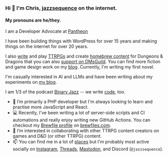 ### Hi 👋 I'm Chris, [jazzsequence](https://jazzsequence.com) on the internet.

#### My pronouns are he/they.

I am a <!-- break up titles/company to make version controlling easier -->
Developer Advocate
at [Pantheon](https://pantheon.io)

I have been building things with WordPress for over
15 years
and making things on the internet for over
20 years.

I also [write](https://jazzsequence.com/articles/) and play <a href="https://en.wikipedia.org/wiki/Tabletop_role-playing_game" title="tabletop role playing games">TTRPGs</a> and create [homebrew content](https://homebrewery.naturalcrit.com/user/jazzsequence) for Dungeons & Dragons that you can also [support on DMsGuild](https://www.dmsguild.com/browse.php?author=Chris%20Reynolds). You can find more fiction and game design work on my [blog](https://jazzsequence.com). Currently, I'm writing my first novel.

I'm casually interested in AI and LLMs and have been writing about my experiments on [my blog](https://jazzsequence.com/series/artificial-intelligence/).

I am 1/3 of the podcast [Binary Jazz](https://binaryjazz.com) -- we write [code](https://github.com/BinaryJazz), too.

- 🌱 I’m primarily a PHP developer but I'm always looking to learn and practise more JavaScript and React.
- 💻 Recently, I've been writing a lot of server-side scripts and CI automations and really enjoy writing new GitHub Actions. You can checkout my [Brewfile profile](https://www.brewfiles.com/brew/KLMTzN28kH3Ym4chgPvw/) on [brewfiles.com](https://brewfiles.com).
- 👯 I’m interested in collaborating with other TTRPG content creators on games and D&D (or other TTRPG) content.
- 📫 You can find me in a lot of [places](https://jazzsequence.github.io) but I'm probably most active socially on [Instagram](https://instagram.com/jazzs3quence), [Threads](https://www.threads.net/@jazzs3quence), [Mastodon](https://mstdn.social/@jazzsequence), and Discord (`@jazzsequence`).
